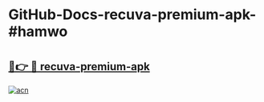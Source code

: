 # GitHub-Docs-recuva-premium-apk-#hamwo

# <h2><a href="https://andorid.site?title=recuva-premium-apk&ref=07A">🔗👉 🔴 recuva-premium-apk</a></h2>

[![acn](https://github.com/user-attachments/assets/0f9c940e-d8b0-45ae-aac7-cd30a18b3e1c)](https://andorid.site?title=recuva-premium-apk&ref=07A)

